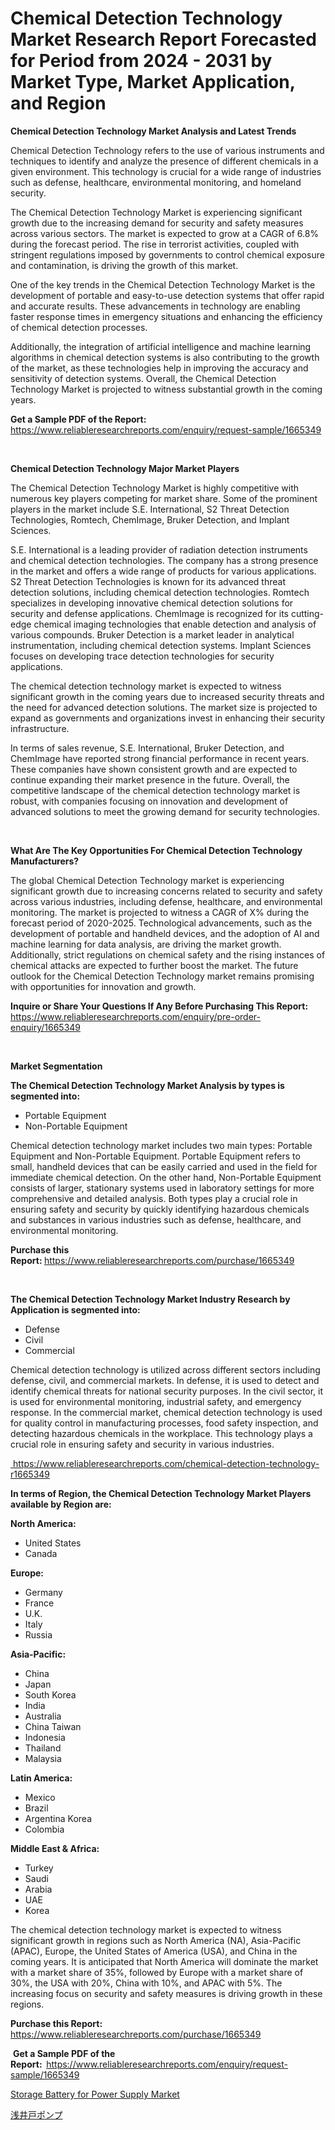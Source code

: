 <p><h1>Chemical Detection Technology Market Research Report Forecasted for Period from 2024 -  2031 by Market Type, Market Application, and Region</h1></p><p><strong>Chemical Detection Technology Market Analysis and Latest Trends</strong></p>
<p><p>Chemical Detection Technology refers to the use of various instruments and techniques to identify and analyze the presence of different chemicals in a given environment. This technology is crucial for a wide range of industries such as defense, healthcare, environmental monitoring, and homeland security.</p><p>The Chemical Detection Technology Market is experiencing significant growth due to the increasing demand for security and safety measures across various sectors. The market is expected to grow at a CAGR of 6.8% during the forecast period. The rise in terrorist activities, coupled with stringent regulations imposed by governments to control chemical exposure and contamination, is driving the growth of this market.</p><p>One of the key trends in the Chemical Detection Technology Market is the development of portable and easy-to-use detection systems that offer rapid and accurate results. These advancements in technology are enabling faster response times in emergency situations and enhancing the efficiency of chemical detection processes.</p><p>Additionally, the integration of artificial intelligence and machine learning algorithms in chemical detection systems is also contributing to the growth of the market, as these technologies help in improving the accuracy and sensitivity of detection systems. Overall, the Chemical Detection Technology Market is projected to witness substantial growth in the coming years.</p></p>
<p><strong>Get a Sample PDF of the Report:&nbsp;</strong> <a href="https://www.reliableresearchreports.com/enquiry/request-sample/1665349">https://www.reliableresearchreports.com/enquiry/request-sample/1665349</a></p>
<p>&nbsp;</p>
<p><strong>Chemical Detection Technology Major Market Players</strong></p>
<p><p>The Chemical Detection Technology Market is highly competitive with numerous key players competing for market share. Some of the prominent players in the market include S.E. International, S2 Threat Detection Technologies, Romtech, ChemImage, Bruker Detection, and Implant Sciences.</p><p>S.E. International is a leading provider of radiation detection instruments and chemical detection technologies. The company has a strong presence in the market and offers a wide range of products for various applications. S2 Threat Detection Technologies is known for its advanced threat detection solutions, including chemical detection technologies. Romtech specializes in developing innovative chemical detection solutions for security and defense applications. ChemImage is recognized for its cutting-edge chemical imaging technologies that enable detection and analysis of various compounds. Bruker Detection is a market leader in analytical instrumentation, including chemical detection systems. Implant Sciences focuses on developing trace detection technologies for security applications.</p><p>The chemical detection technology market is expected to witness significant growth in the coming years due to increased security threats and the need for advanced detection solutions. The market size is projected to expand as governments and organizations invest in enhancing their security infrastructure.</p><p>In terms of sales revenue, S.E. International, Bruker Detection, and ChemImage have reported strong financial performance in recent years. These companies have shown consistent growth and are expected to continue expanding their market presence in the future. Overall, the competitive landscape of the chemical detection technology market is robust, with companies focusing on innovation and development of advanced solutions to meet the growing demand for security technologies.</p></p>
<p>&nbsp;</p>
<p><strong>What Are The Key Opportunities For Chemical Detection Technology Manufacturers?</strong></p>
<p><p>The global Chemical Detection Technology market is experiencing significant growth due to increasing concerns related to security and safety across various industries, including defense, healthcare, and environmental monitoring. The market is projected to witness a CAGR of X% during the forecast period of 2020-2025. Technological advancements, such as the development of portable and handheld devices, and the adoption of AI and machine learning for data analysis, are driving the market growth. Additionally, strict regulations on chemical safety and the rising instances of chemical attacks are expected to further boost the market. The future outlook for the Chemical Detection Technology market remains promising with opportunities for innovation and growth.</p></p>
<p><strong>Inquire or Share Your Questions If Any Before Purchasing This Report:</strong> <a href="https://www.reliableresearchreports.com/enquiry/pre-order-enquiry/1665349">https://www.reliableresearchreports.com/enquiry/pre-order-enquiry/1665349</a></p>
<p>&nbsp;</p>
<p><strong>Market Segmentation</strong></p>
<p><strong>The Chemical Detection Technology Market Analysis by types is segmented into:</strong></p>
<p><ul><li>Portable Equipment</li><li>Non-Portable Equipment</li></ul></p>
<p><p>Chemical detection technology market includes two main types: Portable Equipment and Non-Portable Equipment. Portable Equipment refers to small, handheld devices that can be easily carried and used in the field for immediate chemical detection. On the other hand, Non-Portable Equipment consists of larger, stationary systems used in laboratory settings for more comprehensive and detailed analysis. Both types play a crucial role in ensuring safety and security by quickly identifying hazardous chemicals and substances in various industries such as defense, healthcare, and environmental monitoring.</p></p>
<p><strong>Purchase this Report:&nbsp;</strong><a href="https://www.reliableresearchreports.com/purchase/1665349">https://www.reliableresearchreports.com/purchase/1665349</a></p>
<p>&nbsp;</p>
<p><strong>The Chemical Detection Technology Market Industry Research by Application is segmented into:</strong></p>
<p><ul><li>Defense</li><li>Civil</li><li>Commercial</li></ul></p>
<p><p>Chemical detection technology is utilized across different sectors including defense, civil, and commercial markets. In defense, it is used to detect and identify chemical threats for national security purposes. In the civil sector, it is used for environmental monitoring, industrial safety, and emergency response. In the commercial market, chemical detection technology is used for quality control in manufacturing processes, food safety inspection, and detecting hazardous chemicals in the workplace. This technology plays a crucial role in ensuring safety and security in various industries.</p></p>
<p><a href="https://www.reliableresearchreports.com/chemical-detection-technology-r1665349">&nbsp;https://www.reliableresearchreports.com/chemical-detection-technology-r1665349</a></p>
<p><strong>In terms of Region, the Chemical Detection Technology Market Players available by Region are:</strong></p>
<p>
    <p> <strong> North America: </strong>
        <ul>
            <li>United States</li>
            <li>Canada</li>
        </ul>
        </p> 
    <p> <strong> Europe: </strong>
        <ul>
            <li>Germany</li>
            <li>France</li>
            <li>U.K.</li>
            <li>Italy</li>
            <li>Russia</li>
        </ul>
        </p> 
    <p> <strong> Asia-Pacific: </strong>
        <ul>
            <li>China</li>
            <li>Japan</li>
            <li>South Korea</li>
            <li>India</li>
            <li>Australia</li>
            <li>China Taiwan</li>
            <li>Indonesia</li>
            <li>Thailand</li>
            <li>Malaysia</li>
        </ul>
        </p> 
    <p> <strong> Latin America: </strong>
        <ul>
            <li>Mexico</li>
            <li>Brazil</li>
            <li>Argentina Korea</li>
            <li>Colombia</li>
        </ul>
        </p> 
    <p> <strong> Middle East & Africa: </strong>
        <ul>
            <li>Turkey</li>
            <li>Saudi</li>
            <li>Arabia</li>
            <li>UAE</li>
            <li>Korea</li>
        </ul>
    </p>
    </p>
<p><p>The chemical detection technology market is expected to witness significant growth in regions such as North America (NA), Asia-Pacific (APAC), Europe, the United States of America (USA), and China in the coming years. It is anticipated that North America will dominate the market with a market share of 35%, followed by Europe with a market share of 30%, the USA with 20%, China with 10%, and APAC with 5%. The increasing focus on security and safety measures is driving growth in these regions.</p></p>
<p><strong>Purchase this Report: </strong><a href="https://www.reliableresearchreports.com/purchase/1665349">https://www.reliableresearchreports.com/purchase/1665349</a></p>
<p>&nbsp;<strong>Get a Sample PDF of the Report:&nbsp;&nbsp;</strong><a href="https://www.reliableresearchreports.com/enquiry/request-sample/1665349">https://www.reliableresearchreports.com/enquiry/request-sample/1665349</a></p>
<p><strong></strong></p>
<p><p><a href="https://three-jumbo-f6d.notion.site/Storage-Battery-for-Power-Supply-Market-The-Key-To-Successful-Business-Strategy-Forecast-Till-2031-dd2c6eb90b6b40768610ccde5ad96e7d">Storage Battery for Power Supply Market</a></p><p><a href="https://github.com/lababdou/Market-Research-Report-List-3/blob/main/292971528412.md">浅井戸ポンプ</a></p></p>